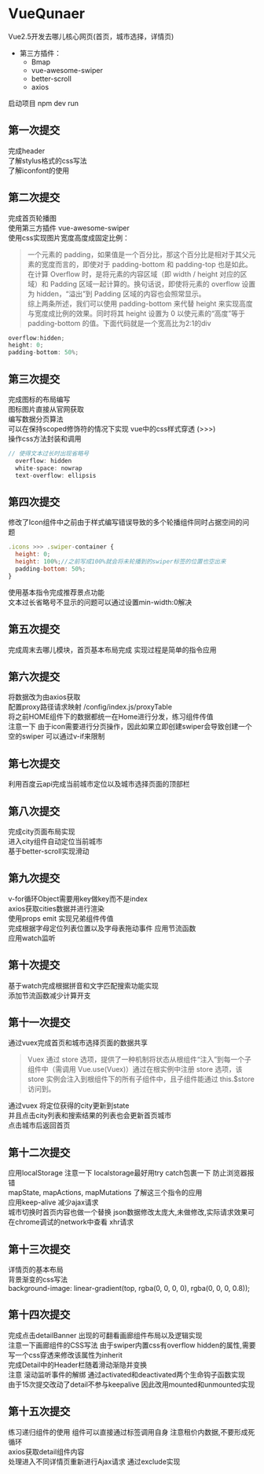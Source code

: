 # VueQunaer

Vue2.5开发去哪儿核心网页(首页，城市选择，详情页)

* 第三方插件：
  * Bmap
  * vue-awesome-swiper
  * better-scroll
  * axios

启动项目 npm dev run

## 第一次提交

完成header  
了解stylus格式的css写法  
了解iconfont的使用  

## 第二次提交

完成首页轮播图  
使用第三方插件 vue-awesome-swiper  
使用css实现图片宽度高度成固定比例：
>一个元素的 padding，如果值是一个百分比，那这个百分比是相对于其父元素的宽度而言的，即使对于 padding-bottom 和 padding-top 也是如此。  
>在计算 Overflow 时，是将元素的内容区域（即 width / height 对应的区域）和 Padding 区域一起计算的。换句话说，即使将元素的 overflow 设置为 hidden，“溢出”到 Padding 区域的内容也会照常显示。  
>综上两条所述，我们可以使用 padding-bottom 来代替 height 来实现高度与宽度成比例的效果。同时将其 height 设置为 0 以使元素的“高度”等于 padding-bottom 的值。下面代码就是一个宽高比为2:1的div

```javascript
overflow:hidden;
height: 0;
padding-bottom: 50%;
```

## 第三次提交

完成图标的布局编写  
图标图片直接从官网获取  
编写数据分页算法  
可以在保持scoped修饰符的情况下实现 vue中的css样式穿透 (>>>)  
操作css方法封装和调用

```javascript
// 使得文本过长时出现省略号
  overflow: hidden
  white-space: nowrap
  text-overflow: ellipsis
```

## 第四次提交

修改了Icon组件中之前由于样式编写错误导致的多个轮播组件同时占据空间的问题

```javascript
.icons >>> .swiper-container {
  height: 0;
  height: 100%;//之前写成100%就会将未轮播到的swiper标签的位置也空出来
  padding-bottom: 50%;
}
```

使用基本指令完成推荐景点功能  
文本过长省略号不显示的问题可以通过设置min-width:0解决

## 第五次提交

完成周末去哪儿模块，首页基本布局完成 实现过程是简单的指令应用

## 第六次提交

将数据改为由axios获取  
配置proxy路径请求映射  /config/index.js/proxyTable  
将之前HOME组件下的数据都统一在Home进行分发，练习组件传值  
注意一下 由于icon需要进行分页操作，因此如果立即创建swiper会导致创建一个空的swiper 可以通过v-if来限制 

## 第七次提交

利用百度云api完成当前城市定位以及城市选择页面的顶部栏

## 第八次提交

完成city页面布局实现  
进入city组件自动定位当前城市  
基于better-scroll实现滑动  

## 第九次提交

v-for循环Object需要用key做key而不是index  
axios获取cities数据并进行渲染  
使用props emit 实现兄弟组件传值  
完成根据字母定位列表位置以及字母表拖动事件  应用节流函数  
应用watch监听  

## 第十次提交

基于watch完成根据拼音和文字匹配搜索功能实现  
添加节流函数减少计算开支  

## 第十一次提交

通过vuex完成首页和城市选择页面的数据共享

>Vuex 通过 store 选项，提供了一种机制将状态从根组件“注入”到每一个子组件中（需调用 Vue.use(Vuex)）通过在根实例中注册 store 选项，该store 实例会注入到根组件下的所有子组件中，且子组件能通过 this.$store 访问到。

通过vuex 将定位获得的city更新到state  
并且点击city列表和搜索结果的列表也会更新首页城市  
点击城市后返回首页

## 第十二次提交

应用localStorage  注意一下 localstorage最好用try catch包裹一下 防止浏览器报错  
mapState, mapActions, mapMutations 了解这三个指令的应用  
应用keep-alive 减少ajax请求  
城市切换时首页内容也做一个替换 json数据修改太庞大,未做修改,实际请求效果可在chrome调试的network中查看 xhr请求  

## 第十三次提交

详情页的基本布局  
背景渐变的css写法  
background-image: linear-gradient(top, rgba(0, 0, 0, 0), rgba(0, 0, 0, 0.8));  

## 第十四次提交

完成点击detailBanner 出现的可翻看画廊组件布局以及逻辑实现  
注意一下画廊组件的CSS写法  由于swiper内置css有overflow hidden的属性,需要写一个css穿透来修改该属性为inherit  
完成Detail中的Header栏随着滑动渐隐并变换  
注意 滚动监听事件的解绑  通过activated和deactivated两个生命钩子函数实现  
由于15次提交改动了detail不参与keepalive 因此改用mounted和unmounted实现  

## 第十五次提交

练习递归组件的使用 组件可以直接通过标签调用自身 注意租价内数据,不要形成死循环  
axios获取detail组件内容  
处理进入不同详情页重新进行Ajax请求  通过exclude实现
